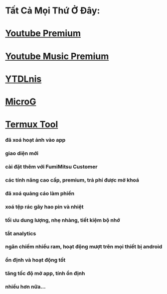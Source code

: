 
# Tất Cả Mọi Thứ Ở Đây: 


# [Youtube Premium](https://github.com/manhokok/Home/releases/download/5.6.2/youtube-v19.47.53-patches-5.6.2.apk)

# [Youtube Music Premium](https://github.com/manhokok/Home/releases/download/5.6.2/Music-premium-v8.05.51-patches-5.6.2.apk)

# [YTDLnis](https://github.com/manhokok/Home/releases/download/5.6.2/YTDLnis-1.8.4.apk)


# [MicroG](https://github.com/ReVanced/GmsCore/releases/)

# [Termux Tool](https://github.com/manhokok/ToolSdcard/)
### đã xoá hoạt ảnh vào app
### giao diện mới
### cài đặt thêm với FumiMitsu Customer
### các tính năng cao cấp, premium, trả phí được mở khoá
### đã xoá quảng cáo làm phiền
### xoá tệp rác gây hao pin và nhiệt
### tối ưu dung lượng, nhẹ nhàng, tiết kiệm bộ nhớ
### tắt analytics
### ngăn chiếm nhiều ram, hoạt động mượt trên mọi thiết bị android
### ổn định và hoạt động tốt
### tăng tốc độ mở app, tính ổn định
### nhiều hơn nữa...

